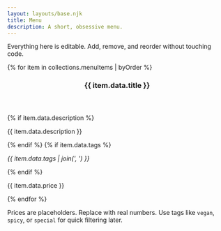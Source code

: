 ```yaml
---
layout: layouts/base.njk
title: Menu
description: A short, obsessive menu.
---
```


<p class="lede">Everything here is editable. Add, remove, and reorder without touching code.</p>

<div class="cards">
{% for item in collections.menuItems | byOrder %}
  <article class="card">
    <header><h3>{{ item.data.title }}</h3></header>
    {% if item.data.description %}<p>{{ item.data.description }}</p>{% endif %}
    {% if item.data.tags %}<p><em>{{ item.data.tags | join(', ') }}</em></p>{% endif %}
    <p class="price">{{ item.data.price }}</p>
  </article>
{% endfor %}
</div>

<p class="note">Prices are placeholders. Replace with real numbers. Use tags like <code>vegan</code>, <code>spicy</code>, or <code>special</code> for quick filtering later.</p>
